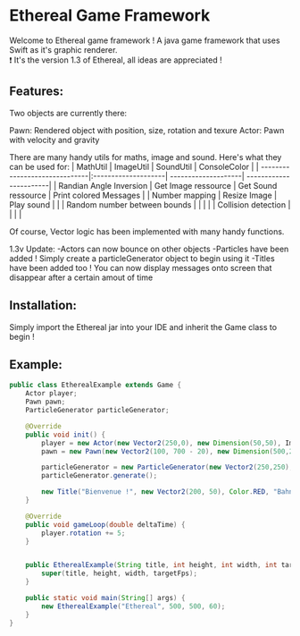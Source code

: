 # Ethereal Game Framework
Welcome to Ethereal game framework ! A java game framework that uses Swift as it's graphic renderer.\
❗ It's the version 1.3 of Ethereal, all ideas are appreciated !

## Features: 
Two objects are currently there:

Pawn: Rendered object with position, size, rotation and texure
Actor: Pawn with velocity and gravity

There are many handy utils for maths, image and sound. Here's what they can be used for:
| MathUtil                      | ImageUtil           | SoundUtil           |  ConsoleColor           |
| ------------------------------|:--------------------| --------------------|  -----------------------|
| Randian Angle Inversion       | Get Image ressource | Get Sound ressource |  Print colored Messages |
| Number mapping                | Resize Image        | Play sound          |                         |
| Random number between bounds  |                     |                     |                         |
| Collision detection           |                     |                     |                         |

Of course, Vector logic has been implemented with many handy functions.

1.3v Update: 
-Actors can now bounce on other objects
-Particles have been added ! Simply create a particleGenerator object to begin using it
-Titles have been added too ! You can now display messages onto screen that disappear after a certain amout of time

## Installation:

Simply import the Ethereal jar into your IDE and inherit the Game class to begin !

## Example:

```java
public class EtherealExample extends Game {
    Actor player;
    Pawn pawn;
    ParticleGenerator particleGenerator;

    @Override
    public void init() {
        player = new Actor(new Vector2(250,0), new Dimension(50,50), ImageUtil.getImageRessource("Placeholder.png", this.getClass()), "player", 2, true, true);
        pawn = new Pawn(new Vector2(100, 700 - 20), new Dimension(500,20), ImageUtil.getImageRessource("Placeholder.png", this.getClass()), "pawn", 1);

        particleGenerator = new ParticleGenerator(new Vector2(250,250), new Dimension(10,10), ImageUtil.getImageRessource("Placeholder.png", this.getClass()), true, 20, 10, 1, 5, 5000);
        particleGenerator.generate();

        new Title("Bienvenue !", new Vector2(200, 50), Color.RED, "Bahnschrift", 50, 2000);
    }

    @Override
    public void gameLoop(double deltaTime) {
        player.rotation += 5;
    }


    public EtherealExample(String title, int height, int width, int targetFps) {
        super(title, height, width, targetFps);
    }

    public static void main(String[] args) {
        new EtherealExample("Ethereal", 500, 500, 60);
    }
}
```
